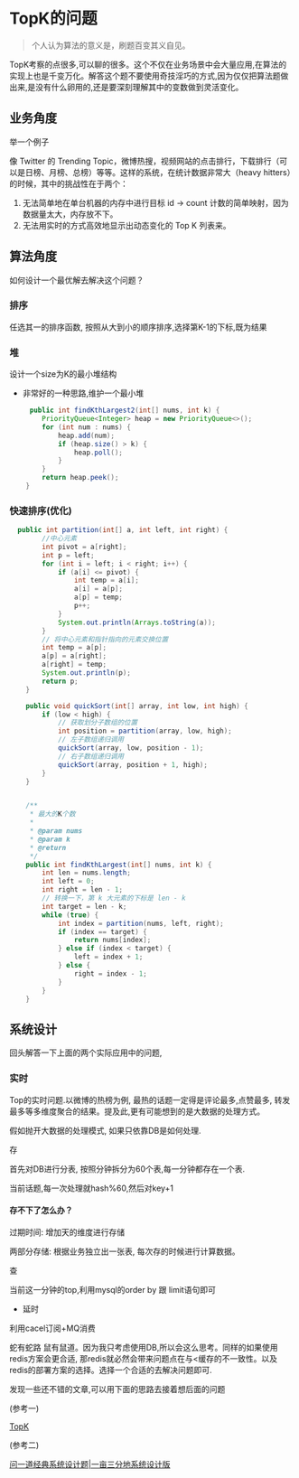 # TopK的问题

> 个人认为算法的意义是，刷题百变其义自见。

TopK考察的点很多,可以聊的很多。这个不仅在业务场景中会大量应用,在算法的实现上也是千变万化。解答这个题不要使用奇技淫巧的方式,因为仅仅把算法题做出来,是没有什么卵用的,还是要深刻理解其中的变数做到灵活变化。

## 业务角度

举一个例子

像 Twitter 的 Trending Topic，微博热搜，视频网站的点击排行，下载排行（可以是日榜、月榜、总榜）等等。这样的系统，在统计数据非常大（heavy hitters）的时候，其中的挑战性在于两个：

1. 无法简单地在单台机器的内存中进行目标 id -> count 计数的简单映射，因为数据量太大，内存放不下。
2. 无法用实时的方式高效地显示出动态变化的 Top K 列表来。

## 算法角度

如何设计一个最优解去解决这个问题？

### 排序

任选其一的排序函数, 按照从大到小的顺序排序,选择第K-1的下标,既为结果

### 堆

设计一个size为K的最小堆结构

- 非常好的一种思路,维护一个最小堆

```java
     public int findKthLargest2(int[] nums, int k) {
        PriorityQueue<Integer> heap = new PriorityQueue<>();
        for (int num : nums) {
            heap.add(num);
            if (heap.size() > k) {
                heap.poll();
            }
        }
        return heap.peek();
    } 
```

### 快速排序(优化)

```java
  public int partition(int[] a, int left, int right) {
        //中心元素
        int pivot = a[right];
        int p = left;
        for (int i = left; i < right; i++) {
            if (a[i] <= pivot) {
                int temp = a[i];
                a[i] = a[p];
                a[p] = temp;
                p++;
            }
            System.out.println(Arrays.toString(a));
        }
        // 将中心元素和指针指向的元素交换位置
        int temp = a[p];
        a[p] = a[right];
        a[right] = temp;
        System.out.println(p);
        return p;
    }

    public void quickSort(int[] array, int low, int high) {
        if (low < high) {
            // 获取划分子数组的位置
            int position = partition(array, low, high);
            // 左子数组递归调用
            quickSort(array, low, position - 1);
            // 右子数组递归调用
            quickSort(array, position + 1, high);
        }
    }


    /**
     * 最大的K个数
     *
     * @param nums
     * @param k
     * @return
     */
    public int findKthLargest(int[] nums, int k) {
        int len = nums.length;
        int left = 0;
        int right = len - 1;
        // 转换一下，第 k 大元素的下标是 len - k
        int target = len - k;
        while (true) {
            int index = partition(nums, left, right);
            if (index == target) {
                return nums[index];
            } else if (index < target) {
                left = index + 1;
            } else {
                right = index - 1;
            }
        }
    }
```

## 系统设计

回头解答一下上面的两个实际应用中的问题, 

### 实时

Top的实时问题.以微博的热榜为例, 最热的话题一定得是评论最多,点赞最多, 转发最多等多维度聚合的结果。提及此,更有可能想到的是大数据的处理方式。

假如抛开大数据的处理模式, 如果只依靠DB是如何处理. 

存

首先对DB进行分表, 按照分钟拆分为60个表,每一分钟都存在一个表.

当前话题,每一次处理就hash%60,然后对key+1

#### 存不下了怎么办？

过期时间:  增加天的维度进行存储

两部分存储:  根据业务独立出一张表, 每次存的时候进行计算数据。

查

当前这一分钟的top,利用mysql的order by 跟 limit语句即可

- 延时

利用cacel订阅+MQ消费



蛇有蛇路 鼠有鼠道。因为我只考虑使用DB,所以会这么思考。同样的如果使用redis方案会更合适, 那redis就必然会带来问题点在与<缓存的不一致性。以及redis的部署方案的选择。选择一个合适的去解决问题即可.



发现一些还不错的文章,可以用下面的思路去接着想后面的问题

(参考一)

[TopK](https://github.com/thachlp/system-design-concept/blob/master/linkedin/topk.md)

(参考二)

[问一道经典系统设计题|一亩三分地系统设计版](https://www.1point3acres.com/bbs/thread-159538-1-1.html)
